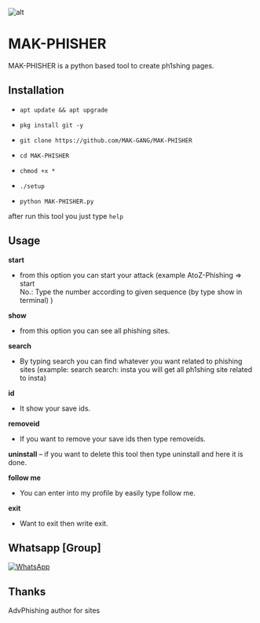 ![alt](.img/Bal.png)

# MAK-PHISHER
MAK-PHISHER is a python based tool to create ph1shing pages.

## Installation

* `apt update && apt upgrade`

* `pkg install git -y`

* `git clone https://github.com/MAK-GANG/MAK-PHISHER`

* `cd MAK-PHISHER`

* `chmod +x *`

* `./setup`

* `python MAK-PHISHER.py`

after run this tool you just type `help`

## Usage

__start__
- from this option you can start your attack (example
AtoZ-Phishing => start                                                
No.: Type the number according to given sequence (by type show in terminal)
)

__show__
- from this option you can see all phishing sites.

__search__
- By typing search you can find whatever you want related to phishing sites (example: search
search: insta
you will get all ph1shing site related to insta)

__id__
- It show your save ids.

__removeid__
- If you want to remove your save ids then type removeids.

__uninstall__
– if you want to delete this tool then type uninstall and here it is done.

__follow me__
- You can enter into my profile by easily type follow me.

__exit__
- Want to exit then write exit.

## Whatsapp [Group]
[![WhatsApp](https://img.whatsapp.com/)](https://chat.whatsapp.com/HFu7ahKQKQJARTtBACLXX0")

## Thanks
AdvPhishing author for sites
